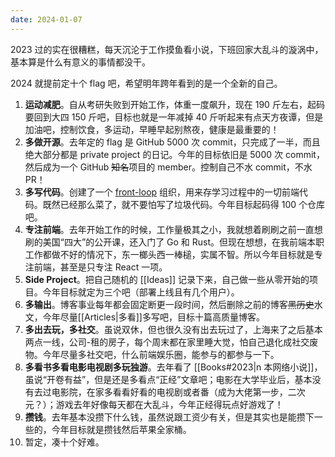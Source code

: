 ```yaml
---
date: 2024-01-07
---
```


2023 过的实在很糟糕，每天沉沦于工作摸鱼看小说，下班回家大乱斗的漩涡中，基本算是什么有意义的事情都没干。

2024 就提前定十个 flag 吧，希望明年跨年看到的是一个全新的自己。

1. **运动减肥**。自从考研失败到开始工作，体重一度飙升，现在 190 斤左右，起码要回到大四 150 斤吧，目标也就是一年减掉 40 斤听起来有点天方夜谭，但是加油吧，控制饮食，多运动，早睡早起别熬夜，健康是最重要的！
2. **多做开源**。去年定的 flag 是 GitHub 5000 次 commit，只完成了一半，而且绝大部分都是 private project 的日记。今年的目标依旧是 5000 次 commit，然后成为一个 GitHub ~~知名~~项目的 member。控制自己不水 commit，不水 PR！
3. **多写代码**。创建了一个 [front-loop](https://github.com/front-loop) 组织，用来存学习过程中的一切前端代码。既然已经那么菜了，就不要怕写了垃圾代码。今年目标起码得 100 个仓库吧。
4. **专注前端**。去年开始工作的时候，工作量极其之小，我就想着刷刷之前一直想刷的美国“四大”的公开课，还入门了 Go 和 Rust。但现在想想，在我前端本职工作都做不好的情况下，东一榔头西一棒槌，实属不智。所以今年目标就是专注前端，甚至是只专注 React 一项。
5. **Side Project**。把自己随机的 [[Ideas]] 记录下来，自己做一些从零开始的项目。今年目标就定为三个吧（部署上线且有几个用户）。
6. **多输出**。博客事业每年都会固定断更一段时间，然后删除之前的博客~~黑历史~~水文，今年尽量[[Articles|多看]]多写吧，目标十篇高质量博客。
7. **多出去玩，多社交**。虽说双休，但也很久没有出去玩过了，上海来了之后基本两点一线，公司-租的房子，每个周末都在家里睡大觉，怕自己退化成社交废物。今年尽量多社交吧，什么前端娱乐圈，能参与的都参与一下。
8. **多看书多看电影电视剧多玩独游**。去年看了 [[Books#2023|n 本网络小说]]，虽说“开卷有益”，但是还是多看点“正经”文章吧；电影在大学毕业后，基本没有去过电影院，在家多看看好看的电视剧或者番（成为大佬第一步，二次元？）；游戏去年好像每天都在大乱斗，今年正经得玩点好游戏了！
9. **攒钱**。去年基本没攒下什么钱，虽然说跟工资少有关，但是其实也是能攒下一些的，今年目标就是攒钱然后苹果全家桶。
10. 暂定，凑十个好难。
